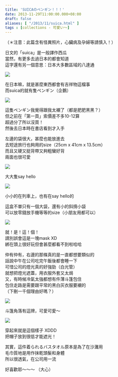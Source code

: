 ```yaml
---
title: 'SUICAのペンギン！！！'
date: 2013-11-29T11:00:00.000+08:00
draft: false
aliases: [ "/2013/11/suica.html" ]
tags : [collections - 可愛い〜]
---
```


（＊注意：此篇含有怪異照片，心臟病及孕婦等請慎入！）  
  
日文的「suica」是一般譯作西瓜  
當然，有更多去過日本的都會知道  
這字還有另一個意思：日本大多數區域的八達通  

[![](https://1.bp.blogspot.com/-QUyh1sGAsvI/XCd6o64m7fI/AAAAAAAACvM/8XZ5sVf0NhgcxUor4GkISRFU_c_cpGNAwCLcBGAs/s640/69.jpg)](https://1.bp.blogspot.com/-QUyh1sGAsvI/XCd6o64m7fI/AAAAAAAACvM/8XZ5sVf0NhgcxUor4GkISRFU_c_cpGNAwCLcBGAs/s1600/69.jpg)

在日本嘛，就是甚麼東西都會有吉祥物這檔事  
而suica的就有隻ペンギン（企鵝）  

[![](https://4.bp.blogspot.com/-XhFKdEeEmMQ/XCd6walkIbI/AAAAAAAACvU/5XrW0BJ0yl4ZK3YxXFOZy2tDx719KUN6gCLcBGAs/s640/70.jpg)](https://4.bp.blogspot.com/-XhFKdEeEmMQ/XCd6walkIbI/AAAAAAAACvU/5XrW0BJ0yl4ZK3YxXFOZy2tDx719KUN6gCLcBGAs/s1600/70.jpg)

這隻ペンギン我覺得跟我太襯了（都是肥肥黑黑？）  
但之前在「第一頁」索價差不多10-12算  
超過分了所以沒買！  
然後去日本時在書店看到才入手  
  
左邊的袋很大，甚麼也能放進去  
去短途旅行也夠用的size（25cm x 41cm x 13.5cm）  
而且又硬又挺背帶又夠粗蠻好背  
兩面也很可愛  

[![](https://3.bp.blogspot.com/-4oP2tHUnezo/XCd646_ZWCI/AAAAAAAACvY/PRk8jkRzjN8kjxN9LSE5Kf-yyne8neOqgCLcBGAs/s640/71.jpg)](https://3.bp.blogspot.com/-4oP2tHUnezo/XCd646_ZWCI/AAAAAAAACvY/PRk8jkRzjN8kjxN9LSE5Kf-yyne8neOqgCLcBGAs/s1600/71.jpg)

大大隻say hello  

[![](https://1.bp.blogspot.com/-o2QilpK2uHw/XCd6-1HH7KI/AAAAAAAACvc/GOsgb6GlbRkS2LPAkSSjijxSXiwM9DbTwCLcBGAs/s640/72.jpg)](https://1.bp.blogspot.com/-o2QilpK2uHw/XCd6-1HH7KI/AAAAAAAACvc/GOsgb6GlbRkS2LPAkSSjijxSXiwM9DbTwCLcBGAs/s1600/72.jpg)

小小的在列車上，也有在say hello的  
  
這盒不單只有一個大袋，還有小的斜揹小袋  
可以放零錢放手機等等的size（小朋友用都可以）  

[![](https://3.bp.blogspot.com/-0V9R3WukwLA/XCd7LC_HgrI/AAAAAAAACvk/hxznwh_rpmg1_7GaRQcKOhnIjDGUl1MqQCLcBGAs/s640/73.jpg)](https://3.bp.blogspot.com/-0V9R3WukwLA/XCd7LC_HgrI/AAAAAAAACvk/hxznwh_rpmg1_7GaRQcKOhnIjDGUl1MqQCLcBGAs/s1600/73.jpg)

就！是！這！個！  
請別誤會這是一塊mask XD  
綁在頭上很好玩但會甚麼都看不到啦哈哈  
  
仲有仲有，右邊的那條真的是一直都想要類似的  
話說中午在公司吃完午飯後都會睡一下  
可惜公司的燈光真的好強勁（白光管）  
就想把燈光遮蓋，用衣服外套又太焗  
又，有時候冷氣太強都想有件薄斗篷包住  
包住走路是需要跟平常的黑白灰衣服要襯的  
（下刪一千個理由好嗎？）  

[![](https://2.bp.blogspot.com/-sPrDKw8Rs1k/XCd7S7ozoVI/AAAAAAAACvs/qzCT7lCZ5qIDxsGP6yLUeKfbNBHRvVgkACLcBGAs/s640/74.jpg)](https://2.bp.blogspot.com/-sPrDKw8Rs1k/XCd7S7ozoVI/AAAAAAAACvs/qzCT7lCZ5qIDxsGP6yLUeKfbNBHRvVgkACLcBGAs/s1600/74.jpg)

斗篷角落有這牌，可愛可愛～  

[![](https://1.bp.blogspot.com/-ETszcdim6L8/XCd7bRBWY5I/AAAAAAAACvw/AnZFunU9fgscQa_yJue_1PbQ-W74wpZSwCLcBGAs/s640/75.jpg)](https://1.bp.blogspot.com/-ETszcdim6L8/XCd7bRBWY5I/AAAAAAAACvw/AnZFunU9fgscQa_yJue_1PbQ-W74wpZSwCLcBGAs/s1600/75.jpg)

穿起來就是這個樣子 XDDD  
把帽子放到很低才能遮光！  
  
其實，這件着られるバスタオル原本是為了在沙灘用  
毛巾質地是用作抹乾頭髮和身體  
所以很透氣，在公司用一流  
  
  
好喜歡耶～～～ （大心）